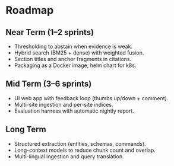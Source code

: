 # Roadmap

## Near Term (1–2 sprints)
- Thresholding to abstain when evidence is weak.
- Hybrid search (BM25 + dense) with weighted fusion.
- Section titles and anchor fragments in citations.
- Packaging as a Docker image; helm chart for k8s.

## Mid Term (3–6 sprints)
- UI web app with feedback loop (thumbs up/down + comment).
- Multi-site ingestion and per-site indices.
- Evaluation harness with automatic nightly report.

## Long Term
- Structured extraction (entities, schemas, commands).
- Long-context models to reduce chunk count and overlap.
- Multi-lingual ingestion and query translation.
